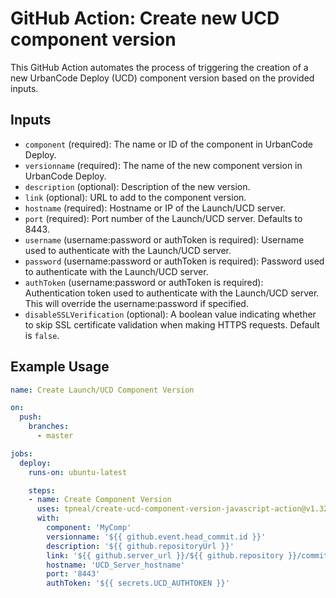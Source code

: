 # GitHub Action: Create new UCD component version

This GitHub Action automates the process of triggering the creation of a new UrbanCode Deploy (UCD) component version based on the provided inputs.

## Inputs

* `component` (required): The name or ID of the component in UrbanCode Deploy.
* `versionname` (required): The name of the new component version in UrbanCode Deploy.
* `description` (optional): Description of the new version.
* `link` (optional): URL to add to the component version.
* `hostname` (required): Hostname or IP of the Launch/UCD server.
* `port` (required): Port number of the Launch/UCD server. Defaults to 8443.
* `username` (username:password or authToken is required): Username used to authenticate with the Launch/UCD server.
* `password` (username:password or authToken is required): Password used to authenticate with the Launch/UCD server.
* `authToken` (username:password or authToken is required): Authentication token used to authenticate with the Launch/UCD server.  This will override the username:password if specified.
* `disableSSLVerification` (optional): A boolean value indicating whether to skip SSL certificate validation when making HTTPS requests. Default is `false`.

## Example Usage

```yaml
name: Create Launch/UCD Component Version

on:
  push:
    branches:
      - master

jobs:
  deploy:
    runs-on: ubuntu-latest

    steps:
    - name: Create Component Version
      uses: tpneal/create-ucd-component-version-javascript-action@v1.32
      with:
        component: 'MyComp'
        versionname: '${{ github.event.head_commit.id }}'
        description: '${{ github.repositoryUrl }}'
        link: '${{ github.server_url }}/${{ github.repository }}/commit/${{ github.event.head_commit.id }}'
        hostname: 'UCD_Server_hostname'
        port: '8443'
        authToken: '${{ secrets.UCD_AUTHTOKEN }}'
```